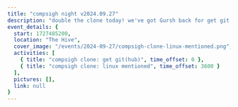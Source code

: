 ```yaml
---
title: "compsigh night v2024.09.27"
description: "double the clone today! we've got Gursh back for get git part two, then Tao the CLI/TUI wizard himself sharing his setup secrets."
event_details: {
  start: 1727485200,
  location: "The Hive",
  cover_image: "/events/2024-09-27/compsigh-clone-linux-mentioned.png",
  activities: [
    { title: "compsigh clone: get git(hub)", time_offset: 0 },
    { title: "compsigh clone: linux mentioned", time_offset: 3600 }
  ],
  pictures: [],
  link: null
}
---
```

